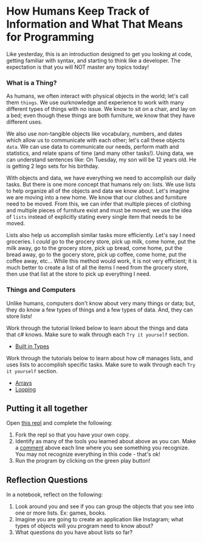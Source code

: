 # How Humans Keep Track of Information and What That Means for Programming

Like yesterday, this is an introduction designed to get you looking at code, getting familiar with syntax, and starting to think like a developer.  The expectation is that you will NOT master any topics today!

### What is a Thing?

As humans, we often interact with physical objects in the world; let's call them `things`.  We use ourknowledge and experience to work with many different types of things with no issue.  We know to sit on a chair, and lay on a bed; even though these things are both furniture, we know that they have different uses.

We also use non-tangible objects like vocabulary, numbers, and dates which allow us to communicate with each other; let's call these objects `data`.  We can use data to communicate our needs, perform math and statistics, and relate spans of time (and many other tasks!). Using data, we can understand sentences like: On Tuesday, my son will be 12 years old. He is getting 2 lego sets for his birthday.

With objects and data, we have everything we need to accomplish our daily tasks.  But there is one more concept that humans rely on: lists.  We use lists to help organize all of the objects and data we know about.  Let's imagine we are moving into a new home.  We know that our clothes and furniture need to be moved.  From this, we can infer that multiple pieces of clothing and multiple pieces of furniture exist and must be moved; we use the idea of `lists` instead of explicitly stating every single item that needs to be moved.

Lists also help us accomplish similar tasks more efficiently.  Let's say I need groceries.  I _could_ go to the grocery store, pick up milk, come home, put the milk away, go to the grocery store, pick up bread, come home, put the bread away, go to the gocery store, pick up coffee, come home, put the coffee away, etc...  While this method would work, it is not very efficient; it is much better to create a list of all the items I need from the grocery store, then use that list at the store to pick up everything I need.


### Things and Computers

Unlike humans, computers don't know about very many things or data; but, they do know a few types of things and a few types of data. And, they can store lists!

Work through the tutorial linked below to learn about the things and data that c# knows.  Make sure to walk through each `Try it yourself` section.
* [Built in Types](https://www.w3schools.com/cs/cs_data_types.php)

Work through the tutorials below to learn about how c# manages lists, and uses lists to accomplish specific tasks. Make sure to walk through each `Try it yourself` section.
* [Arrays](https://www.w3schools.com/cs/cs_arrays.php)
* [Looping](https://www.w3schools.com/cs/cs_arrays_loop.php)

## Putting it all together

Open [this repl](https://replit.com/@MeganMcMahon1/WorkingWithLists#main.cs) and complete the following:
1. Fork the repl so that you have your own copy.
2. Identify as many of the tools you learned about above as you can.  Make a [comment](https://www.w3schools.com/cs/cs_comments.php) above each line where you see something you recognize. You may not recognize everything in this code - that's ok!
3. Run the program by clicking on the green play button!

## Reflection Questions
In a notebook, reflect on the following:
1. Look around you and see if you can group the objects that you see into one or more lists.  Ex: games, books.
2. Imagine you are going to create an application like Instagram; what types of objects will you program need to know about?
3. What questions do you have about lists so far?
